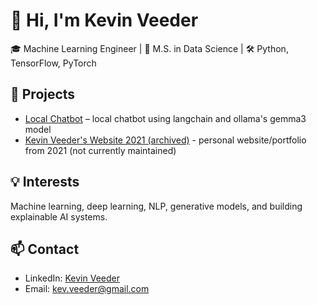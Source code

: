 # 👋 Hi, I'm Kevin Veeder

🎓 Machine Learning Engineer | 🧠 M.S. in Data Science | 🛠️ Python, TensorFlow, PyTorch

## 🚀 Projects
- [Local Chatbot](https://github.com/kevinveeder/ollama-chatbot) – local chatbot using langchain and ollama's gemma3 model
- [Kevin Veeder's Website 2021 (archived)](https://github.com/kevinveeder/kevinveeder.me) - personal website/portfolio from 2021 (not currently maintained)


## 💡 Interests
Machine learning, deep learning, NLP, generative models, and building explainable AI systems. 

## 📫 Contact
- LinkedIn: [Kevin Veeder](https://www.linkedin.com/in/kevinadrianveeder/)
- Email: kev.veeder@gmail.com
